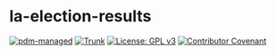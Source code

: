 # la-election-results



[![pdm-managed](https://img.shields.io/badge/pdm-managed-blueviolet)](https://pdm.fming.dev)
[![Trunk](https://img.shields.io/badge/trunk.io-enabled-brightgreen?logo=data:image/svg%2bxml;base64,PHN2ZyB4bWxucz0iaHR0cDovL3d3dy53My5vcmcvMjAwMC9zdmciIGZpbGw9Im5vbmUiIHN0cm9rZT0iI0ZGRiIgc3Ryb2tlLXdpZHRoPSIxMSIgdmlld0JveD0iMCAwIDEwMSAxMDEiPjxwYXRoIGQ9Ik01MC41IDk1LjVhNDUgNDUgMCAxIDAtNDUtNDVtNDUtMzBhMzAgMzAgMCAwIDAtMzAgMzBtNDUgMGExNSAxNSAwIDAgMC0zMCAwIi8+PC9zdmc+)](https://trunk.io)
[![License: GPL v3](https://img.shields.io/badge/License-GPLv3-blue.svg)](https://www.gnu.org/licenses/gpl-3.0)
[![Contributor Covenant](https://img.shields.io/badge/Contributor%20Covenant-2.1-4baaaa.svg)](code_of_conduct.md)
